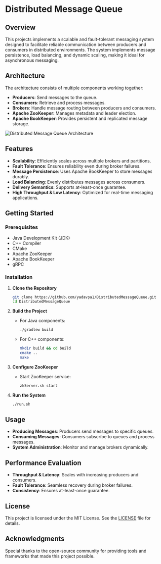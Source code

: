 # Distributed Message Queue

## Overview
This projects implements a scalable and fault-tolerant messaging system designed to facilitate reliable communication between producers and consumers in distributed environments. The system implements message persistence, load balancing, and dynamic scaling, making it ideal for asynchronous messaging.

## Architecture
The architecture consists of multiple components working together:
- **Producers**: Send messages to the queue.
- **Consumers**: Retrieve and process messages.
- **Brokers**: Handle message routing between producers and consumers.
- **Apache ZooKeeper**: Manages metadata and leader election.
- **Apache BookKeeper**: Provides persistent and replicated message storage.

![Distributed Message Queue Architecture](assets/Architecture_DMQ_Server.png.png)

## Features
- **Scalability**: Efficiently scales across multiple brokers and partitions.
- **Fault Tolerance**: Ensures reliability even during broker failures.
- **Message Persistence**: Uses Apache BookKeeper to store messages durably.
- **Load Balancing**: Evenly distributes messages across consumers.
- **Delivery Semantics**: Supports at-least-once guarantee.
- **High Throughput & Low Latency**: Optimized for real-time messaging applications.

## Getting Started

### Prerequisites
- Java Development Kit (JDK)
- C++ Compiler
- CMake
- Apache ZooKeeper
- Apache BookKeeper
- gRPC

### Installation
1. **Clone the Repository**
   ```bash
   git clone https://github.com/yadavpa1/DistributedMessageQueue.git
   cd DistributedMessageQueue
   ```

2. **Build the Project**
   - For Java components:
     ```bash
     ./gradlew build
     ```
   - For C++ components:
     ```bash
     mkdir build && cd build
     cmake ..
     make
     ```

3. **Configure ZooKeeper**
   - Start ZooKeeper service:
     ```bash
     zkServer.sh start
     ```

4. **Run the System**
   ```bash
   ./run.sh
   ```

## Usage
- **Producing Messages**: Producers send messages to specific queues.
- **Consuming Messages**: Consumers subscribe to queues and process messages.
- **System Administration**: Monitor and manage brokers dynamically.

## Performance Evaluation
- **Throughput & Latency**: Scales with increasing producers and consumers.
- **Fault Tolerance**: Seamless recovery during broker failures.
- **Consistency**: Ensures at-least-once guarantee.

## License
This project is licensed under the MIT License. See the [LICENSE](LICENSE) file for details.

## Acknowledgments
Special thanks to the open-source community for providing tools and frameworks that made this project possible.
